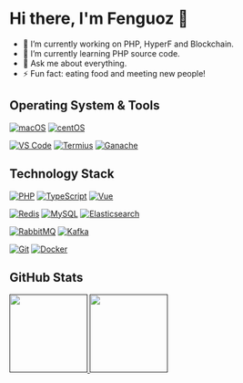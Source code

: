 # Hi there, I'm Fenguoz 👋

- 🔭 I’m currently working on PHP, HyperF and Blockchain.
- 🌱 I’m currently learning PHP source code.
- 💬 Ask me about everything.
- ⚡ Fun fact: eating food and meeting new people!

## Operating System & Tools

[![macOS](https://img.shields.io/badge/-macOS-292e33?style=flat-square&logo=apple&logoColor=ffffff)](https://www.apple.com/macos/big-sur/)
[![centOS](https://img.shields.io/badge/-CentOS-blue?style=flat-square&logo=CentOS&logoColor=262577)](https://www.centos.org/)

[![VS Code](https://img.shields.io/badge/-VSCode-%23007ACC?style=flat-square&logo=Visual-studio-code)](https://code.visualstudio.com/)
[![Termius](https://img.shields.io/badge/-Termius-000000?style=flat-square&logo=termius)](https://termius.com)
[![Ganache](https://img.shields.io/badge/-Ganache-yellow?style=flat-square&logo=Ganache)](https://archive.trufflesuite.com/ganache/)

## Technology Stack

[![PHP](https://img.shields.io/badge/-PHP-3776AB?style=flat-square&logo=php&logoColor=ffffff)](https://www.php.net)
[![TypeScript](https://shields.io/badge/TypeScript-3178C6?logo=TypeScript&logoColor=FFF&style=flat-square)](https://www.typescriptlang.org)
[![Vue](https://shields.io/badge/React-black?logo=react&style=flat-square)](https://react.dev)

[![Redis](https://img.shields.io/badge/-Redis-DC382D?style=flat-square&logo=Redis&logoColor=ffffff)](https://redis.io/)
[![MySQL](https://img.shields.io/badge/-MySQL-4479A1?style=flat-square&logo=MySQL&logoColor=ffffff)](https://www.mysql.com/)
[![Elasticsearch](https://img.shields.io/badge/-Elasticsearch-005571?style=flat-square&logo=Elasticsearch&logoColor=ffffff)](https://www.elastic.co/)

[![RabbitMQ](https://img.shields.io/badge/-RabbitMQ-FF6600?style=flat-square&logo=RabbitMQ&logoColor=ffffff)](https://www.rabbitmq.com/)
[![Kafka](https://img.shields.io/badge/-Kafka-000000?style=flat-square&logo=Apache%20kafka&logoColor=ffffff)](https://kafka.apache.org/)

[![Git](https://img.shields.io/badge/-Git-%23F05032?style=flat-square&logo=git&logoColor=%23ffffff)](https://git-scm.com/)
[![Docker](https://img.shields.io/badge/-Docker-2496ED?style=flat-square&logo=docker&logoColor=ffffff)](https://www.docker.com/)

## GitHub Stats

<a href="">
<img height="137px" src="https://github-readme-stats.vercel.app/api?username=Fenguoz&show_icons=true&hide_title=true" />
<!-- wi*quL3fcV -->
<img height="137px" src="https://github-readme-stats.vercel.app/api/top-langs/?username=fenguoz&langs_count=7&layout=compact&hide_title=true" />
</a>
